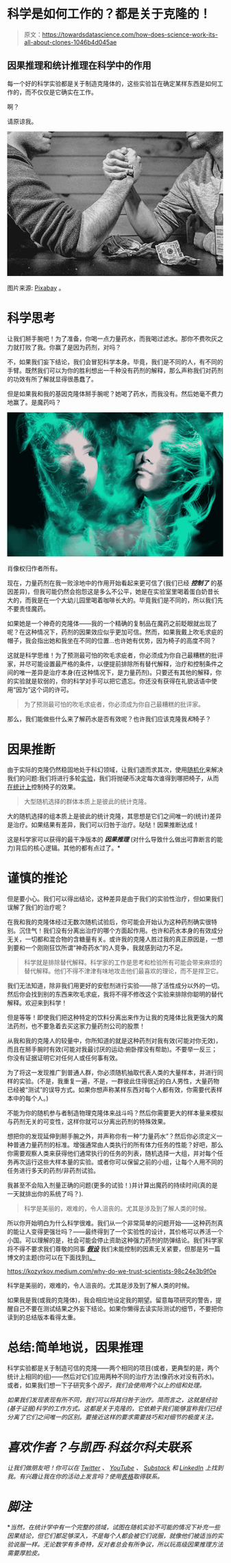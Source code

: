 # 科学是如何工作的？都是关于克隆的！

> 原文：<https://towardsdatascience.com/how-does-science-work-its-all-about-clones-1046b4d045ae>

## 因果推理和统计推理在科学中的作用

每一个好的科学实验都是关于制造克隆体的，这些实验旨在确定某样东西是如何工作的，而不仅仅是它确实在工作。

啊？

请原谅我。

![](img/0d59836e45d03a24802b1adfdac11655.png)

图片来源: [Pixabay](https://pixabay.com/photos/arm-wrestling-bet-monochrome-sport-567950/) 。

# 科学思考

让我们掰手腕吧！为了准备，你喝一点力量药水，而我喝过滤水。那你不费吹灰之力就打败了我。你赢了是因为药剂，对吗？

不，如果我们妄下结论，我们会冒犯科学本身。毕竟，我们是不同的人，有不同的手臂。既然我们可以为你的胜利想出一千种没有药剂的解释，那么声称我们对药剂的功效有所了解就显得很愚蠢了。

但是如果我和我的基因克隆体掰手腕呢？她喝了药水，而我没有。然后她毫不费力地赢了。是魔药吗？

![](img/38fa9b49f1d4e757fca08a19e9c4bc7c.png)

肖像权归作者所有。

现在，力量药剂在我一败涂地中的作用开始看起来更可信了(我们已经 ***控制了*** 的基因差异)，但我可能仍然会抱怨这是多么不公平，她是在实验室里喝着蛋白奶昔长大的，而我是在一个大幼儿园里喝着咖啡长大的。毕竟我们是不同的，所以我们先不要责怪魔药。

如果她是一个神奇的克隆体——我的一个精确的复制品在魔药之前眨眼就出现了呢？在这种情况下，药剂的因果效应似乎更加可信。然而，如果我戴上吹毛求疵的帽子，我会指出她和我坐在不同的位置…也许她有优势，因为椅子的高度不同？

这就是科学思维！为了预测最可怕的吹毛求疵者，你必须成为你自己最糟糕的批评家，并尽可能设置最严格的条件，以便提前排除所有替代解释，治疗和控制条件之间的唯一差异是治疗本身(在这种情况下，是力量药剂)。只要还有其他的解释，你的实验就是软弱的，你的科学对手可以把它遗忘。你还没有获得在礼貌话语中使用“因为”这个词的许可。

> 为了预测最可怕的吹毛求疵者，你必须成为你自己最糟糕的批评家。

那么，我们能做些什么来了解药水是否有效呢？也许我们应该克隆我*和*椅子？

# **因果推断**

由于实际的克隆仍然稳固地处于科幻领域，让我们退而求其次，使用[随机化](http://bit.ly/quaesita_experiment)来解决我们的问题:我们将进行多轮[实验](http://bit.ly/quaesita_experiment)，我们将抛硬币决定每次谁得到哪把椅子，从而[在统计上](http://bit.ly/quaesita_statistics)控制椅子的效果。

> 大型随机选择的群体本质上是彼此的统计克隆。

大的随机选择的组本质上是彼此的统计克隆，其思想是它们之间唯一的(统计)差异是治疗。如果结果有差异，我们可以归咎于治疗。哒哒！因果推断达成！

这是科学家可以获得的最干净版本的 ***因果推理*** (对什么导致什么做出可靠断言的能力)背后的核心逻辑。其他的都有点过了。*

# 谨慎的推论

但是要小心。我们可以得出结论，这种差异是由于我们的实验性治疗，但如果我们误解了我们的治疗呢？

在我和我的克隆体经过无数次随机试验后，你可能会开始认为这种药剂确实很特别。沉住气！我们没有分离出治疗的哪个方面起作用。也许和药水本身的有效成分无关，一切都和混合物的含糖量有关。或许我的克隆人胜过我的真正原因是，一想到要和一个刚刚狂饮所谓“神奇药水”的人竞争，我就感到动力不足。

> 科学就是排除替代解释。科学家的工作是思考和检验所有可能会带来麻烦的替代解释。他们不得不津津有味地攻击他们最喜欢的理论，而不是捍卫它。

我们无法知道，除非我们用更好的安慰剂进行实验——除了活性成分以外的一切。然后你会找到别的东西来吹毛求疵，我将不得不修改这个实验来排除你聪明的替代解释。欢迎来到科学！

但是等等！即使我们把这种特定的饮料分离出来作为让我的克隆体比我更强大的魔法药剂，也不要急着去买这家力量药剂公司的股票！

从我和我的克隆人的较量中，你所知道的就是这种药剂对我有效(可能对你无效)，而且在掰手腕时有效(可能对我最讨厌的运动:俯卧撑没有帮助)。不要举一反三；你没有证据证明它对任何人或任何事有效。

为了将这一发现推广到普通人群，你必须随机抽取代表人类的大量样本，并进行同样的实验。(不是，我重复一遍，不是，一群彼此住得很近的白人男性，大量药物已经被“测试”的误导方式。如果你想声称某样东西对每个人都有效，你需要代表样本中的每个人。)

不能为你的随机参与者制造物理克隆体来战斗吗？然后你需要更大的样本量来模拟与药剂无关的可变性，这样你就可以分离出药剂的特殊效果。

想把你的发现延伸到掰手腕之外，并声称你有一种“力量药水”？然后你必须定义一种普通力量药剂的标准。增强通常由人类执行的所有体力任务的性能？好吧，那么你需要观察人类来获得他们通常执行的任务的列表，随机选择一大组，并对每个任务再次运行这些大样本量的实验。或者你可以保留之前的小组，让每个人用不同的任务进行多天的药剂/非药剂试验。

我甚至不会陷入剂量正确的问题(更多的试验！)并计算出魔药的持续时间(真的是一天就排出你的系统了吗？).

> 科学是美丽的，艰难的，令人沮丧的。尤其是涉及到了解人类的时候。

所以你开始明白为什么科学很难。我们从一个非常简单的问题开始——这种药剂真的能让人变得更强壮吗？——最终得到了一个实验性的设计，其价格可以养活一个小国。可以理解的是，社会可能会停止资助这种强力药剂的防弹结论。我们科学家将不得不要求我们尊敬的同事 [***假设***](http://bit.ly/quaesita_saddest) 我们未能控制的因素无关紧要，但那是另一篇博文的主题(你可以在下面找到[)。](http://bit.ly/quaesita_scientists)

<https://kozyrkov.medium.com/why-do-we-trust-scientists-98c24e3b9f0e>  

科学是美丽的，艰难的，令人沮丧的。尤其是涉及到了解人类的时候。

如果我是我(或我的克隆体)，我会相应地设定我的期望。留意每项研究的警告，提醒自己不要在测试结果之外妄下结论。如果你懒得去读实际测试的细节，不要把你读到的总结版本看得太重。

# 总结:简单地说，因果推理

科学实验都是关于制造可信的克隆——两个相同的项目(或者，更典型的是，两个统计上相同的组)——然后对它们应用两种不同的治疗方法(像药水对没有药水)。或者，如果我们想一下子研究多个*因子，我们会使用两个以上的组和处理。*

*如果我们发现表现有所不同，我们可以将其归咎于治疗。简而言之，这就是经验(基于证据)科学的工作方式。这都是关于克隆的，它依赖于我们能够宣称我们已经分离了它们之间唯一的区别。要接近这样的要求需要技巧和对细节的极度关注。*

# *喜欢作者？与凯西·科兹尔科夫联系*

*让我们做朋友吧！你可以在 [Twitter](https://twitter.com/quaesita) 、 [YouTube](https://www.youtube.com/channel/UCbOX--VOebPe-MMRkatFRxw) 、 [Substack](http://decision.substack.com) 和 [LinkedIn](https://www.linkedin.com/in/kozyrkov/) 上找到我。有兴趣让我在你的活动上发言吗？使用[表格](http://bit.ly/makecassietalk)取得联系。*

# ***脚注***

**当然，在统计学中有一个完整的领域，试图在随机实验不可能的情况下补充一些因果结论，但它们都足够深入，不是每个人都会被它们说服，就像他们被适当的实验说服一样。无论数学有多奇特，反对者总会有所争议，所以玩高级因果推理方法需要厚脸皮。*